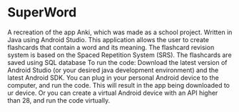 # SuperWord
A recreation of the app Anki, which was made as a school project. 
Written in Java using Android Studio.
This application allows the user to create flashcards that contain a word and its meaning.
The flashcard revision system is based on the Spaced Repetition System (SRS). 
The flashcards are saved using SQL database
To run the code:
  Download the latest version of Android Studio (or your desired java development environment) and the latest Android SDK.
  You can plug in your personal Android device to the computer, and run the code. This will result in the app being downloaded to ur device.
  Or you can create a virtual Android device with an API higher than 28, and run the code virtually.
